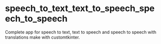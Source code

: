# speech_to_text_text_to_speech_speech_to_speech
Complete app for speech to text, text to speech and speech to speech with translations make with customtkinter.
